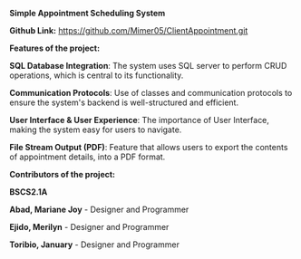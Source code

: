 **Simple Appointment Scheduling System**

**Github Link:** https://github.com/Mimer05/ClientAppointment.git

**Features of the project:**

**SQL Database Integration**: The system uses SQL server to perform CRUD operations, which is central to its functionality.

**Communication Protocols**: Use of classes and communication protocols to ensure the system's backend is well-structured and efficient.

**User Interface & User Experience**: The importance of User Interface, making the system easy for users to navigate.

**File Stream Output (PDF)**: Feature that allows users to export the contents of appointment details, into a PDF format.

**Contributors of the project:**

**BSCS2.1A**

**Abad, Mariane Joy** - Designer and Programmer

**Ejido, Merilyn** - Designer and Programmer

**Toribio, January** - Designer and Programmer
